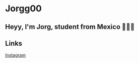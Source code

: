 # Jorgg00

 ## Heyy, I'm Jorg, student from Mexico 🧏🏻‍♂️
 
 ## Links
 [Instagram](https://www.instagram.com/lagrimadehigo/)

<!-- hh -->
